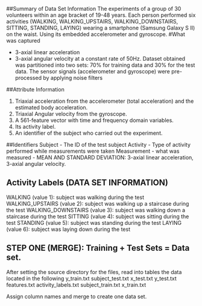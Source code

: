 ##Summary of Data Set Information
The experiments of a group of 30 volunteers within an age bracket of 19-48 years. Each person performed six activities
(WALKING, WALKING_UPSTAIRS, WALKING_DOWNSTAIRS, SITTING, STANDING, LAYING) wearing a smartphone (Samsung Galaxy S II) on the waist.
Using its embedded accelerometer and gyroscope.
#What was captured
 * 3-axial linear acceleration 
 * 3-axial angular velocity at a constant rate of 50Hz. 
 Dataset obtained was partitioned into two sets: 70% for training data and 30% for the test data.
 The sensor signals (accelerometer and gyroscope) were pre-processed by applying noise filters
 
##Attribute Information
1. Triaxial acceleration from the accelerometer (total acceleration) and the estimated body acceleration.
2. Triaxial Angular velocity from the gyroscope.
3. A 561-feature vector with time and frequency domain variables.
4. Its activity label.
5. An identifier of the subject who carried out the experiment.

##Identifiers
Subject - The ID of the test subject
Activity - Type of activity performed while measurements were taken
Measurement - what was measured - MEAN AND STANDARD DEVIATION: 3-axial linear acceleration, 3-axial angular velocity.

## Activity Labels (DATA SET INFORMATION)
WALKING (value 1): subject was walking during the test
WALKING_UPSTAIRS (value 2): subject was walking up a staircase during the test
WALKING_DOWNSTAIRS (value 3): subject was walking down a staircase during the test
SITTING (value 4): subject was sitting during the test
STANDING (value 5): subject was standing during the test
LAYING (value 6): subject was laying down during the test

## STEP ONE (MERGE):  Training + Test Sets =  Data set.
After setting the source directory for the files, read into tables the data located in the following
y_train.txt
subject_test.txt
x_test.txt
y_test.txt
features.txt
activity_labels.txt
subject_train.txt
x_train.txt

Assign column names and merge to create one data set.

